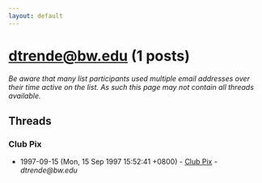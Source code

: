 ```yaml
---
layout: default
---
```


# dtrende@bw.edu (1 posts)

_Be aware that many list participants used multiple email addresses over their time active on the list. As such this page may not contain all threads available._

## Threads

### Club Pix
+ 1997-09-15 (Mon, 15 Sep 1997 15:52:41 +0800) - [Club Pix](/archive/1997/09/abc1ec36ed25fc5d3aa86aa3d97ddb1452ebc86c58aff8c069c119a5b4e20285) - _dtrende@bw.edu_

